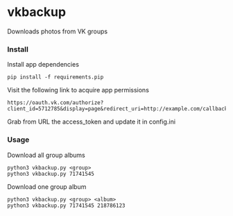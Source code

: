 vkbackup
====
Downloads photos from VK groups

### Install
Install app dependencies
```
pip install -f requirements.pip
```

Visit the following link to acquire app permissions
```
https://oauth.vk.com/authorize?client_id=5712785&display=page&redirect_uri=http://example.com/callback&scope=262148&response_type=token
```

Grab from URL the access_token and update it in config.ini


### Usage
Download all group albums
```
python3 vkbackup.py <group>
python3 vkbackup.py 71741545
```

Download one group album
```
python3 vkbackup.py <group> <album>
python3 vkbackup.py 71741545 218786123
```
